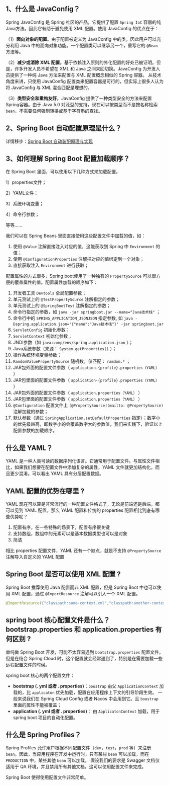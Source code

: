 ## 1、什么是 JavaConfig？

Spring JavaConfig 是 Spring 社区的产品，它提供了配置 `Spring IoC` 容器的纯Java方法。因此它有助于避免使用 XML 配置。使用 JavaConfig 的优点在于：

（1）**面向对象的配置**。由于配置被定义为 JavaConfig 中的类，因此用户可以充分利用 Java 中的面向对象功能。一个配置类可以继承另一个，重写它的 `@Bean `方法等。

（2）**减少或消除 XML 配置**。基于依赖注入原则的外化配置的好处已被证明。但是，许多开发人员不希望在 XML 和 Java 之间来回切换。JavaConfig 为开发人员提供了一种纯 Java 方法来配置与 XML 配置概念相似的 Spring 容器。
从技术角度来讲，只使用 JavaConfig 配置类来配置容器是可行的，但实际上很多人认为将 JavaConfig 与 XML 混合匹配是理想的。

（3）**类型安全和重构友好**。JavaConfig 提供了一种类型安全的方法来配置 Spring容器。由于 Java 5.0 对泛型的支持，现在可以按类型而不是按名称检索`bean`，不需要任何强制转换或基于字符串的查找。

## 2、Spring Boot 自动配置原理是什么？

详情移步：[Spring Boot 自动装配原理与实现](https://zhuanlan.zhihu.com/p/384540393)

## 3、如何理解 Spring Boot 配置加载顺序？

在 Spring Boot 里面，可以使用以下几种方式来加载配置。

1）properties文件；

2）YAML文件；

3）系统环境变量；

4）命令行参数；

等等……

我们可以在 Spring Beans 里面直接使用这些配置文件中加载的值，如：

1. 使用 `@Value` 注解直接注入对应的值，这能获取到 Spring 中 `Environment` 的值；
2. 使用 `@ConfigurationProperties` 注解把对应的值绑定到一个对象；
3. 直接获取注入 `Environment` 进行获取；

配置属性的方式很多，Spring boot使用了一种独有的 `PropertySource` 可以很方便的覆盖属性的值。配置属性加载的顺序如下：

1. 开发者工具 `Devtools` 全局配置参数；
2. 单元测试上的 `@TestPropertySource` 注解指定的参数；
3. 单元测试上的 `@SpringBootTest` 注解指定的参数；
4. 命令行指定的参数，如 `java -jar springboot.jar --name="Java技术栈"` ；
5. 命令行中的 `SPRING_APPLICATION_JSONJSON` 指定参数, 如 `java -Dspring.application.json='{"name":"Java技术栈"}' -jar springboot.jar`
6. `ServletConfig` 初始化参数；
7. `ServletContext` 初始化参数；
8. JNDI参数（如 `java:comp/env/spring.application.json` ）；
9. Java系统参数（来源： `System.getProperties()` ）；
10. 操作系统环境变量参数；
11. `RandomValuePropertySource` 随机数，仅匹配： `ramdom.*` ；
12. JAR包外面的配置文件参数（ `application-{profile}.properties（YAML）` ）
13. JAR包里面的配置文件参数（ `application-{profile}.properties（YAML）` ）
14. JAR包外面的配置文件参数（ `application.properties（YAML）` ）
15. JAR包里面的配置文件参数（ `application.properties（YAML）` ）
16. `@Configuration` 配置文件上 `[@PropertySource](mailto: @PropertySource)` 注解加载的参数；
17. 默认参数（通过 `SpringApplication.setDefaultProperties` 指定）；数字小的优先级越高，即数字小的会覆盖数字大的参数值，我们来实践下，验证以上配置参数的加载顺序。

## 什么是 YAML？

YAML 是一种人类可读的数据序列化语言。它通常用于配置文件。与属性文件相比，如果我们想要在配置文件中添加复杂的属性，YAML 文件就更加结构化，而且更少混淆。可以看出 YAML 具有分层配置数据。

## YAML 配置的优势在哪里 ?

YAML 现在可以算是非常流行的一种配置文件格式了，无论是前端还是后端，都可以见到 YAML 配置。那么 YAML 配置和传统的 properties 配置相比到底有哪些优势呢？

1. 配置有序，在一些特殊的场景下，配置有序很关键
2. 支持数组，数组中的元素可以是基本数据类型也可以是对象
3. 简洁

相比 properties 配置文件，YAML 还有一个缺点，就是不支持 `@PropertySource` 注解导入自定义的 YAML 配置

## Spring Boot 是否可以使用 XML 配置 ?

Spring Boot 推荐使用 Java 配置而非 XML 配置，但是 Spring Boot 中也可以使用 XML 配置，通过 `@ImportResource` 注解可以引入一个 XML 配置。

```java
@ImportResource({"classpath:some-context.xml","classpath:another-context.xml"})
```

## spring boot 核心配置文件是什么？bootstrap.properties 和 application.properties 有何区别 ?

单纯做 Spring Boot 开发，可能不太容易遇到 `bootstrap.properties` 配置文件，但是在结合 Spring Cloud 时，这个配置就会经常遇到了，特别是在需要加载一些远程配置文件的时侯。

spring boot 核心的两个配置文件：

* **bootstrap (. yml 或者 . properties)**：`boostrap` 由父 `ApplicationContext` 加载的，比 `applicaton` 优先加载，配置在应用程序上下文的引导阶段生效。
一般来说我们在 Spring Cloud Config 或者 Nacos 中会用到它。且 `boostrap` 里面的属性不能被覆盖；
* **application (. yml 或者 . properties)**： 由 `ApplicatonContext` 加载，用于 spring boot 项目的自动化配置。

## 什么是 Spring Profiles？

Spring Profiles 允许用户根据不同配置文件（`dev`，`test`，`prod` 等）来注册 `bean`。因此，当应用程序在开发中运行时，只有某些 `bean` 可以加载，而在 `PRODUCTION` 中，某些其他 `bean` 可以加载。
假设我们的要求是 Swagger 文档仅适用于 QA 环境，并且禁用所有其他文档。这可以使用配置文件来完成。

Spring Boot 使得使用配置文件非常简单。
